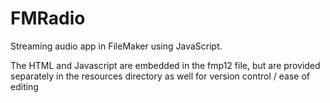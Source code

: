 # FMRadio
Streaming audio app in FileMaker using JavaScript.

The HTML and Javascript are embedded in the fmp12 file, but are provided separately in the resources directory as well for version control / ease of editing
